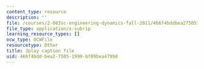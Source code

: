 ```yaml
---
content_type: resource
description: ''
file: /courses/2-003sc-engineering-dynamics-fall-2011/466f4bddbea275051990bf09bea4799d_OxcCPTc_bXw.srt
file_type: application/x-subrip
learning_resource_types: []
ocw_type: OCWFile
resourcetype: Other
title: 3play caption file
uid: 466f4bdd-bea2-7505-1990-bf09bea4799d
---
```

